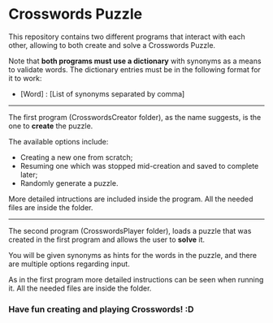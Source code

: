 # Crosswords Puzzle

This repository contains two different programs that interact with each other, allowing to both create and solve a Crosswords Puzzle.

Note that **both programs must use a dictionary** with synonyms as a means to validate words. The dictionary entries must be in the following format for it to work:

* [Word] : [List of synonyms separated by comma]

***

The first program (CrosswordsCreator folder), as the name suggests, is the one to **create** the puzzle.

The available options include:

* Creating a new one from scratch;
* Resuming one which was stopped mid-creation and saved to complete later;
* Randomly generate a puzzle.

More detailed intructions are included inside the program. All the needed files are inside the folder.

***

The second program (CrosswordsPlayer folder), loads a puzzle that was created in the first program and allows the user to **solve** it. 

You will be given synonyms as hints for the words in the puzzle, and there are multiple options regarding input. 

As in the first program more detailed instructions can be seen when running it. All the needed files are inside the folder.

### Have fun creating and playing Crosswords! :D

